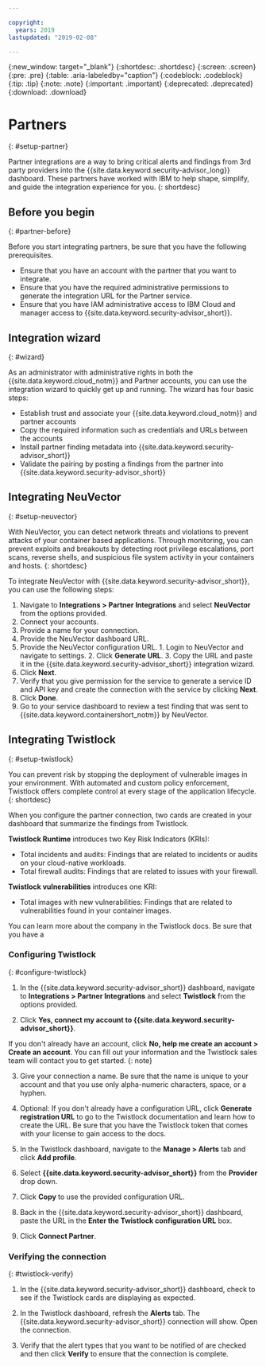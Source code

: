 ```yaml
---

copyright:
  years: 2019
lastupdated: "2019-02-08"

---
```


{:new_window: target="_blank"}
{:shortdesc: .shortdesc}
{:screen: .screen}
{:pre: .pre}
{:table: .aria-labeledby="caption"}
{:codeblock: .codeblock}
{:tip: .tip}
{:note: .note}
{:important: .important}
{:deprecated: .deprecated}
{:download: .download}

# Partners
{: #setup-partner}

Partner integrations are a way to bring critical alerts and findings from 3rd party providers into the {{site.data.keyword.security-advisor_long}} dashboard. These partners have worked with IBM to help shape, simplify, and guide the integration experience for you.
{: shortdesc}

## Before you begin
{: #partner-before}

Before you start integrating partners, be sure that you have the following prerequisites.

* Ensure that you have an account with the partner that you want to integrate.
* Ensure that you have the required administrative permissions to generate the integration URL for the Partner service.
* Ensure that you have IAM administrative access to IBM Cloud and manager access to {{site.data.keyword.security-advisor_short}}.

## Integration wizard
{: #wizard}

As an administrator with administrative rights in both the {{site.data.keyword.cloud_notm}} and Partner accounts, you can use the integration wizard to quickly get up and running. The wizard has four basic steps:

* Establish trust and associate your {{site.data.keyword.cloud_notm}} and partner accounts
* Copy the required information such as credentials and URLs between the accounts
* Install partner finding metadata into {{site.data.keyword.security-advisor_short}}
* Validate the pairing by posting a findings from the partner into {{site.data.keyword.security-advisor_short}}


## Integrating NeuVector
{: #setup-neuvector}

With NeuVector, you can detect network threats and violations to prevent attacks of your container based applications. Through monitoring, you can prevent exploits and breakouts by detecting root privilege escalations, port scans, reverse shells, and suspicious file system activity in your containers and hosts.
{: shortdesc}

To integrate NeuVector with {{site.data.keyword.security-advisor_short}}, you can use the following steps:

1. Navigate to **Integrations > Partner Integrations** and select **NeuVector** from the options provided.
2. Connect your accounts.
  1. Provide a name for your connection.
  2. Provide the NeuVector dashboard URL.
  3. Provide the NeuVector configuration URL.
    1. Login to NeuVector and navigate to settings.
    2. Click **Generate URL**.
    3. Copy the URL and paste it in the {{site.data.keyword.security-advisor_short}} integration wizard.
  4. Click **Next**.
3. Verify that you give permission for the service to generate a service ID and API key and create the connection with the service by clicking **Next**.
4. Click **Done**.
5. Go to your service dashboard to review a test finding that was sent to {{site.data.keyword.containershort_notm}} by NeuVector.



## Integrating Twistlock
{: #setup-twistlock}

You can prevent risk by stopping the deployment of vulnerable images in your environment. With automated and custom policy enforcement, Twistlock offers complete control at every stage of the application lifecycle.
{: shortdesc}

When you configure the partner connection, two cards are created in your dashboard that summarize the findings from Twistlock.

**Twistlock Runtime** introduces two Key Risk Indicators (KRIs):

* Total incidents and audits: Findings that are related to incidents or audits on your cloud-native workloads.
* Total firewall audits: Findings that are related to issues with your firewall.

**Twistlock vulnerabilities** introduces one KRI:

* Total images with new vulnerabilities: Findings that are related to vulnerabilities found in your container images.

You can learn more about the company in the Twistlock docs. Be sure that you have a

### Configuring Twistlock
{: #configure-twistlock}

1. In the {{site.data.keyword.security-advisor_short}} dashboard, navigate to **Integrations > Partner Integrations** and select **Twistlock** from the options provided.

2. Click **Yes, connect my account to {{site.data.keyword.security-advisor_short}}**.

  If you don't already have an account, click **No, help me create an account > Create an account**. You can fill out your information and the Twistlock sales team will contact you to get started.
  {: note}

3. Give your connection a name. Be sure that the name is unique to your account and that you use only alpha-numeric characters, space, or a hyphen.

4. Optional: If you don't already have a configuration URL, click **Generate registration URL** to go to the Twistlock documentation and learn how to create the URL. Be sure that you have the Twistlock token that comes with your license to gain access to the docs.

5. In the Twistlock dashboard, navigate to the **Manage > Alerts** tab and click **Add profile**.

6. Select **{{site.data.keyword.security-advisor_short}}** from the **Provider** drop down.

7. Click **Copy** to use the provided configuration URL.

8. Back in the {{site.data.keyword.security-advisor_short}} dashboard, paste the URL in the **Enter the Twistlock configuration URL** box.

9. Click **Connect Partner**.

### Verifying the connection
{: #twistlock-verify}

1. In the {{site.data.keyword.security-advisor_short}} dashboard, check to see if the Twistlock cards are displaying as expected.

2. In the Twistlock dashboard, refresh the **Alerts** tab. The {{site.data.keyword.security-advisor_short}} connection will show. Open the connection.

3. Verify that the alert types that you want to be notified of are  checked and then click **Verify** to ensure that the connection is complete.
